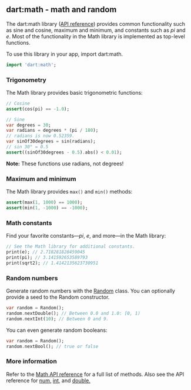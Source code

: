 ## dart:math - math and random

The dart:math library ([API reference](https://api.dartlang.org/stable/dart-math/dart-math-library.html)) provides common functionality such as sine and cosine, maximum and minimum, and constants such as *pi* and *e*. Most of the functionality in the Math library is implemented as top-level functions.

To use this library in your app, import dart:math.

```dart
import 'dart:math';
```

###  Trigonometry

The Math library provides basic trigonometric functions:

```dart
// Cosine
assert(cos(pi) == -1.0);

// Sine
var degrees = 30;
var radians = degrees * (pi / 180);
// radians is now 0.52359.
var sinOf30degrees = sin(radians);
// sin 30° = 0.5
assert((sinOf30degrees - 0.5).abs() < 0.01);
```

**Note:** These functions use radians, not degrees!

###  Maximum and minimum

The Math library provides `max()` and `min()` methods:

```dart
assert(max(1, 1000) == 1000);
assert(min(1, -1000) == -1000);
```

###  Math constants

Find your favorite constants—*pi*, *e*, and more—in the Math library:

```dart
// See the Math library for additional constants.
print(e); // 2.718281828459045
print(pi); // 3.141592653589793
print(sqrt2); // 1.4142135623730951
```

###  Random numbers

Generate random numbers with the [Random](https://api.dartlang.org/stable/dart-math/Random-class.html) class. You can optionally provide a seed to the Random constructor.

```dart
var random = Random();
random.nextDouble(); // Between 0.0 and 1.0: [0, 1)
random.nextInt(10); // Between 0 and 9.
```

You can even generate random booleans:

```dart
var random = Random();
random.nextBool(); // true or false
```

###  More information

Refer to the [Math API reference](https://api.dartlang.org/stable/dart-math/dart-math-library.html) for a full list of methods. Also see the API reference for [num,](https://api.dartlang.org/stable/dart-core/num-class.html) [int,](https://api.dartlang.org/stable/dart-core/int-class.html) and [double.](https://api.dartlang.org/stable/dart-core/double-class.html)